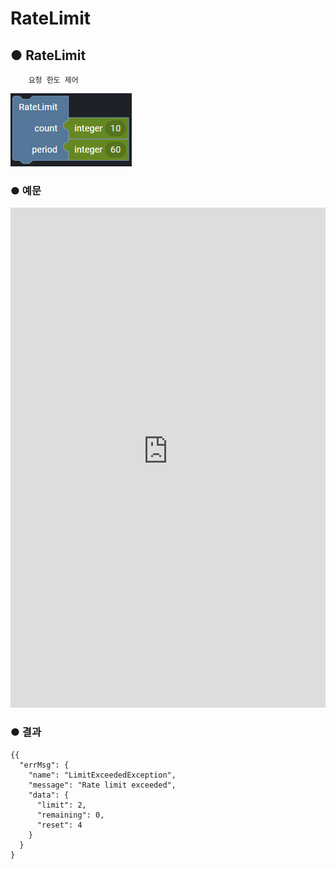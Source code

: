 # RateLimit

## ● RateLimit

        요청 한도 제어

![](../../img/assets/image%20%28220%29.png)

### ● 예문

<iframe
    src="https://d1sxhpvag16wqc.cloudfront.net/v3.1.0/accesscontrol/access_control"
    name="프레임 이름"
    width="100%"
    height="800px"
    allow=""
    style="border:0 none"
    sandbox="allow-scripts allow-same-origin">
  iframe를 지원하지 않는 브라우저인 경우 대체정보를 제공 
  ![](../../img/assets/image%20%28416%29.png)

  ![](../../img/assets/image%20%28418%29.png)

  ![](../../img/assets/image%20%28411%29.png)
</iframe>




### ● 결과

```text
{{
  "errMsg": {
    "name": "LimitExceededException",
    "message": "Rate limit exceeded",
    "data": {
      "limit": 2,
      "remaining": 0,
      "reset": 4
    }
  }
}
```
